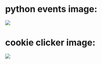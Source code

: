 <h1>python events image:</h1> <img src="https://github.com/rohit2701singh/selenium-intro-and-cookie-clicker-day48/assets/156118970/24f7a888-e580-4f18-80b2-86e5c8a9c576"<hr>

<h1>cookie clicker image:</h1> <img src="https://github.com/rohit2701singh/selenium-intro-and-cookie-clicker-day48/assets/156118970/72662de4-d9eb-4389-9d6b-546b93859436">
